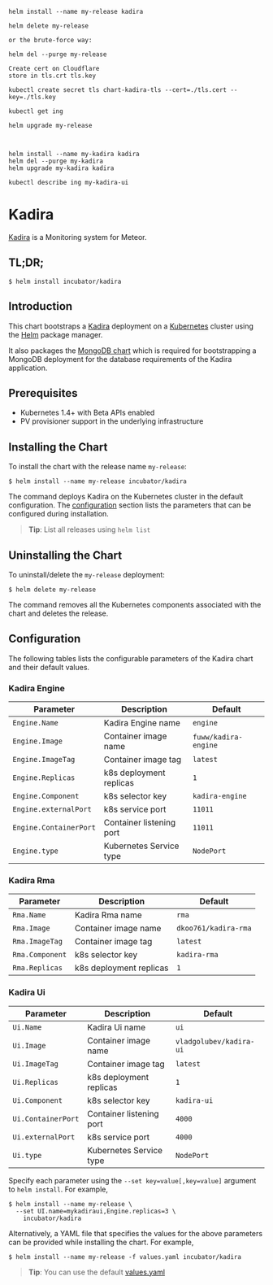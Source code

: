 ```shell
helm install --name my-release kadira

helm delete my-release

or the brute-force way:

helm del --purge my-release 

Create cert on Cloudflare
store in tls.crt tls.key

kubectl create secret tls chart-kadira-tls --cert=./tls.cert --key=./tls.key

kubectl get ing

helm upgrade my-release



helm install --name my-kadira kadira
helm del --purge my-kadira 
helm upgrade my-kadira kadira

kubectl describe ing my-kadira-ui

```


# Kadira

[Kadira](https://github.com/meteorhacks/kadira) is a Monitoring system for Meteor.

## TL;DR;

```console
$ helm install incubator/kadira
```

## Introduction

This chart bootstraps a [Kadira](https://github.com/meteorhacks/kadira) deployment on a [Kubernetes](http://kubernetes.io) cluster using the [Helm](https://helm.sh) package manager.

It also packages the [MongoDB chart](https://github.com/kubernetes/charts/tree/master/stable/mongodb) which is required for bootstrapping a MongoDB deployment for the database requirements of the Kadira application.

## Prerequisites

- Kubernetes 1.4+ with Beta APIs enabled
- PV provisioner support in the underlying infrastructure

## Installing the Chart

To install the chart with the release name `my-release`:

```console
$ helm install --name my-release incubator/kadira
```

The command deploys Kadira on the Kubernetes cluster in the default configuration. The [configuration](#configuration) section lists the parameters that can be configured during installation.

> **Tip**: List all releases using `helm list`

## Uninstalling the Chart

To uninstall/delete the `my-release` deployment:

```console
$ helm delete my-release
```

The command removes all the Kubernetes components associated with the chart and deletes the release.

## Configuration

The following tables lists the configurable parameters of the Kadira chart and their default values.

### Kadira Engine

| Parameter               | Description                        | Default                                                    |
| ----------------------- | ---------------------------------- | ---------------------------------------------------------- |
| `Engine.Name`           | Kadira Engine name                 | `engine`                                             |
| `Engine.Image`          | Container image name               | `fuww/kadira-engine`                           |
| `Engine.ImageTag`       | Container image tag                | `latest`                                                 |
| `Engine.Replicas`       | k8s deployment replicas            | `1`                                                        |
| `Engine.Component`      | k8s selector key                   | `kadira-engine`                                             |
| `Engine.externalPort`   | k8s service port                   | `11011`                                                     |
| `Engine.ContainerPort`  | Container listening port           | `11011`                                                     |
| `Engine.type`           | Kubernetes Service type            | `NodePort`                                                       |

### Kadira Rma

|       Parameter       |           Description            |                         Default                          |
|-----------------------|----------------------------------|----------------------------------------------------------|
| `Rma.Name`            | Kadira Rma name                | `rma`                                            |
| `Rma.Image`           | Container image name               | `dkoo761/kadira-rma`                           |
| `Rma.ImageTag`        | Container image tag                | `latest`                                                 |
| `Rma.Component`       | k8s selector key                   | `kadira-rma`                                             |
| `Rma.Replicas`        | k8s deployment replicas            | `1`                                                        |

### Kadira Ui

| Parameter                    | Description                        | Default                                                    |
| -----------------------      | ---------------------------------- | ---------------------------------------------------------- |
| `Ui.Name`                | Kadira Ui name                  | `ui`                                             |
| `Ui.Image`               | Container image name               | `vladgolubev/kadira-ui`                           |
| `Ui.ImageTag`            | Container image tag                | `latest`                                                 |
| `Ui.Replicas`            | k8s deployment replicas            | `1`                                                        |
| `Ui.Component`           | k8s selector key                   | `kadira-ui`                                             |
| `Ui.ContainerPort`       | Container listening port           | `4000`                                                     |
| `Ui.externalPort` | k8s service port       | `4000`                                                       |
| `Ui.type`           | Kubernetes Service type            | `NodePort`                                                       |


Specify each parameter using the `--set key=value[,key=value]` argument to `helm install`. For example,

```console
$ helm install --name my-release \
  --set UI.name=mykadiraui,Engine.replicas=3 \
    incubator/kadira
```


Alternatively, a YAML file that specifies the values for the above parameters can be provided while installing the chart. For example,

```console
$ helm install --name my-release -f values.yaml incubator/kadira
```

> **Tip**: You can use the default [values.yaml](values.yaml)